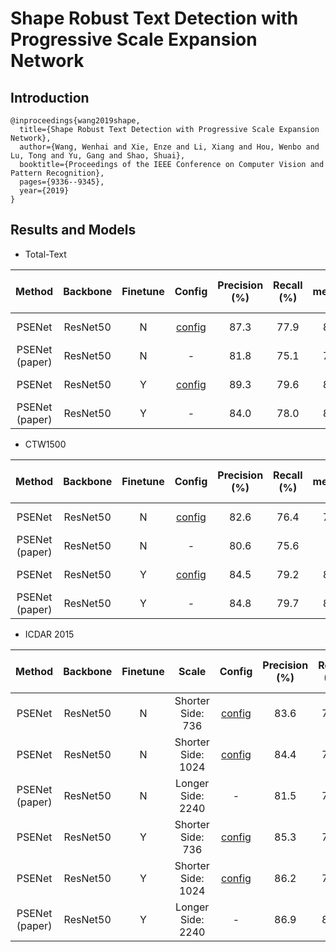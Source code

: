 # Shape Robust Text Detection with Progressive Scale Expansion Network
## Introduction
```
@inproceedings{wang2019shape,
  title={Shape Robust Text Detection with Progressive Scale Expansion Network},
  author={Wang, Wenhai and Xie, Enze and Li, Xiang and Hou, Wenbo and Lu, Tong and Yu, Gang and Shao, Shuai},
  booktitle={Proceedings of the IEEE Conference on Computer Vision and Pattern Recognition},
  pages={9336--9345},
  year={2019}
}
```


## Results and Models

- Total-Text

| Method | Backbone | Finetune | Config | Precision (%) | Recall (%) | F-measure (%) | Model |
| :-: | :-: | :-: | :-: | :-: | :-: | :-: | :-: |
| PSENet | ResNet50 | N | [config](psenet_r50_tt.py) | 87.3 | 77.9 | 82.3 | [Google Drive](https://drive.google.com/file/d/1U8GK8BWdDOfz-p4Op4qqGJoEmnMQygpx/view?usp=sharing) |
| PSENet (paper) | ResNet50 | N | - | 81.8 | 75.1 | 78.3 | - |
| PSENet | ResNet50 | Y | [config](psenet_r50_tt_finetune.py) | 89.3 | 79.6 | 84.2 | [Google Drive](https://drive.google.com/file/d/1CSwtB6T70VFyz_xQBDxM-1ym70OIao-k/view?usp=sharing) |
| PSENet (paper) | ResNet50 | Y | - | 84.0 | 78.0 | 80.9 | - |

- CTW1500

| Method | Backbone | Finetune | Config | Precision (%) | Recall (%) | F-measure (%) | Model |
| :-: | :-: | :-: | :-: | :-: | :-: | :-: | :-: |
| PSENet | ResNet50 | N | [config](psenet_r50_ctw.py) | 82.6 | 76.4 | 79.4 | [Google Drive](https://drive.google.com/file/d/1AeUj_E6tKzo4uAvwNLQ98Tf2bmASxdv0/view?usp=sharing) |
| PSENet (paper) | ResNet50 | N | - | 80.6 | 75.6 | 78 | - |
| PSENet | ResNet50 | Y | [config](psenet_r50_ctw_finetune.py) | 84.5 | 79.2 | 81.8 | [Google Drive](https://drive.google.com/file/d/1c0h6rzBB_T8eR_gt3xuvguEVJz2FVfNf/view?usp=sharing) |
| PSENet (paper) | ResNet50 | Y | - | 84.8 | 79.7 | 82.2 | - |

- ICDAR 2015

| Method | Backbone | Finetune | Scale | Config | Precision (%) | Recall (%) | F-measure (%) | Model |
| :-: | :-: | :-: | :-: | :-: | :-: | :-: | :-: | :-: |
| PSENet | ResNet50 | N | Shorter Side: 736 | [config](psenet_r50_ic15_736.py) | 83.6 | 74.0 | 78.5 | [Google Drive](https://drive.google.com/file/d/1kxnoYyLnMr_uhvso2v27We6gYNKANXER/view?usp=sharing) |
| PSENet | ResNet50 | N | Shorter Side: 1024 | [config](psenet_r50_ic15_1024.py) | 84.4 | 76.3 | 80.2 | [Google Drive](https://drive.google.com/file/d/1Yz4zrSpvt5nVIqT75EafBPwEl19Sj3Vg/view?usp=sharing) |
| PSENet (paper) | ResNet50 | N | Longer Side: 2240 | - | 81.5 | 79.7 | 80.6 | - |
| PSENet | ResNet50 | Y | Shorter Side: 736 | [config](psenet_r50_ic15_736_finetune.py) | 85.3 | 76.8 | 80.9 | [Google Drive](https://drive.google.com/file/d/1flNt1L4cxXTzKc75NpPjfdBotNYOcQL6/view?usp=sharing) |
| PSENet | ResNet50 | Y | Shorter Side: 1024 | [config](psenet_r50_ic15_1024_finetune.py) | 86.2 | 79.4 | 82.7 | [Google Drive](https://drive.google.com/file/d/1nR0j7WBiyrpa1OF7GXzrbR2mrKP-PdiX/view?usp=sharing) |
| PSENet (paper) | ResNet50 | Y | Longer Side: 2240 | - | 86.9 | 84.5 | 85.7 | - |
